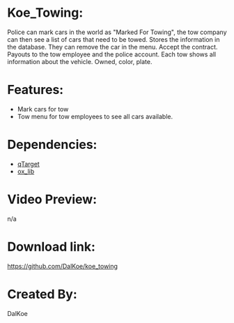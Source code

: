 # Koe_Towing:
Police can mark cars in the world as "Marked For Towing", the tow company can then see a list of cars that need to be towed. Stores the information in the database. They can remove the car in the menu. Accept the contract. Payouts to the tow employee and the police account. Each tow shows all information about the vehicle. Owned, color, plate.

# Features:
* Mark cars for tow
* Tow menu for tow employees to see all cars available. 

# Dependencies:
* [qTarget](https://github.com/overextended/qtarget)
* [ox_lib](https://github.com/overextended/ox_lib)

# Video Preview:
n/a

# Download link:
https://github.com/DalKoe/koe_towing

# Created By:
DalKoe
